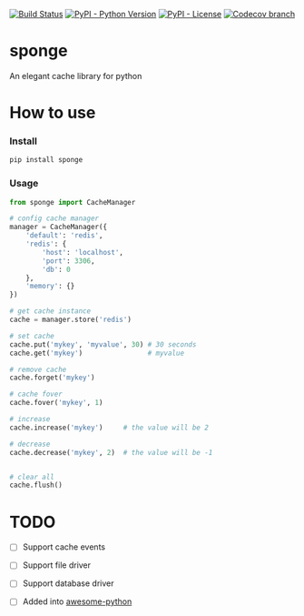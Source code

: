 [![Build Status](https://travis-ci.org/IamBusy/sponge.svg?branch=master)](https://travis-ci.org/IamBusy/sponge)
[![PyPI - Python Version](https://img.shields.io/pypi/pyversions/sponge.svg)](https://pypi.org/project/sponge/#description)
[![PyPI - License](https://img.shields.io/pypi/l/sponge.svg)](https://pypi.org/project/sponge/#description)
[![Codecov branch](https://img.shields.io/codecov/c/github/IamBusy/sponge/master.svg)](https://codecov.io/gh/IamBusy/sponge)


# sponge
An elegant  cache library for python

# How to use

### Install
```bash
pip install sponge
```

### Usage

```python
from sponge import CacheManager

# config cache manager
manager = CacheManager({
    'default': 'redis',
    'redis': {
        'host': 'localhost',
        'port': 3306,
        'db': 0
    },
    'memory': {}
})

# get cache instance
cache = manager.store('redis')

# set cache
cache.put('mykey', 'myvalue', 30) # 30 seconds
cache.get('mykey')                # myvalue

# remove cache
cache.forget('mykey')

# cache fover
cache.fover('mykey', 1)

# increase
cache.increase('mykey')     # the value will be 2

# decrease
cache.decrease('mykey', 2)  # the value will be -1


# clear all
cache.flush()

```

# TODO
 - [ ] Support cache events
 - [ ] Support file driver
 - [ ] Support database driver
 - [ ] Added into [awesome-python](https://github.com/vinta/awesome-python)


